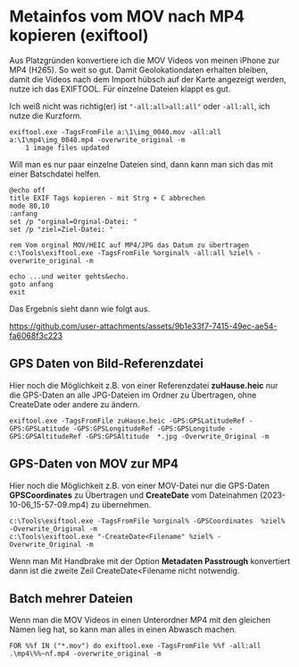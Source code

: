 # Metainfos vom MOV nach MP4 kopieren (exiftool)
Aus Platzgründen konvertiere ich die MOV Videos von meinen iPhone zur MP4 (H265). So weit so gut.
Damit Geolokationdaten erhalten bleiben, damit die Videos nach dem Import hübsch auf der Karte angezeigt werden, nutze ich das EXIFTOOL.
Für einzelne Dateien klappt es gut.

Ich weiß nicht was richtig(er) ist `"-all:all>all:all"` oder `-all:all`, ich nutze die Kurzform.

```
exiftool.exe -TagsFromFile a:\1\img_0040.mov -all:all a:\1\mp4\img_0040.mp4 -overwrite_original -m
    1 image files updated
```

Will man es nur paar einzelne Dateien sind, dann kann man sich das mit einer Batschdatei helfen.

```
@echo off
title EXIF Tags kopieren - mit Strg + C abbrechen
mode 80,10
:anfang
set /p "orginal=Orginal-Datei: "
set /p "ziel=Ziel-Datei: "

rem Vom orginal MOV/HEIC auf MP4/JPG das Datum zu übertragen
c:\Tools\exiftool.exe -TagsFromFile %orginal% -all:all %ziel% -overwrite_original -m

echo ...und weiter gehts&echo.
goto anfang
exit
```

Das Ergebnis sieht dann wie folgt aus.

https://github.com/user-attachments/assets/9b1e33f7-7415-49ec-ae54-fa6068f3c223


## GPS Daten von Bild-Referenzdatei
Hier noch die Möglichkeit z.B. von einer Referenzdatei **zuHause.heic** nur die GPS-Daten an alle JPG-Dateien im Ordner zu Übertragen, ohne CreateDate oder andere zu ändern.

```
exiftool.exe -TagsFromFile zuHause.heic -GPS:GPSLatitudeRef -GPS:GPSLatitude -GPS:GPSLongitudeRef -GPS:GPSLongitude -GPS:GPSAltitudeRef -GPS:GPSAltitude  *.jpg -Overwrite_Original -m
```

## GPS-Daten von MOV zur MP4
Hier noch die Möglichkeit z.B. von einer MOV-Datei nur die GPS-Daten **GPSCoordinates** zu Übertragen und **CreateDate** vom Dateinahmen (2023-10-06_15-57-09.mp4) zu übernehmen.

```
c:\Tools\exiftool.exe -TagsFromFile %orginal% -GPSCoordinates  %ziel% -Overwrite_Original -m
c:\Tools\exiftool.exe "-CreateDate<Filename" %ziel% -Overwrite_Original -m
```

Wenn man Mit Handbrake mit der Option **Metadaten Passtrough** konvertiert dann ist die zweite Zeil CreateDate<Filename nicht notwendig.

## Batch mehrer Dateien
Wenn man die MOV Videos in einen Unterordner MP4 mit den gleichen Namen lieg hat, so kann man alles in einen Abwasch machen.
```
FOR %%f IN ("*.mov") do exiftool.exe -TagsFromFile %%f -all:all .\mp4\%%~nf.mp4 -overwrite_original -m
```



